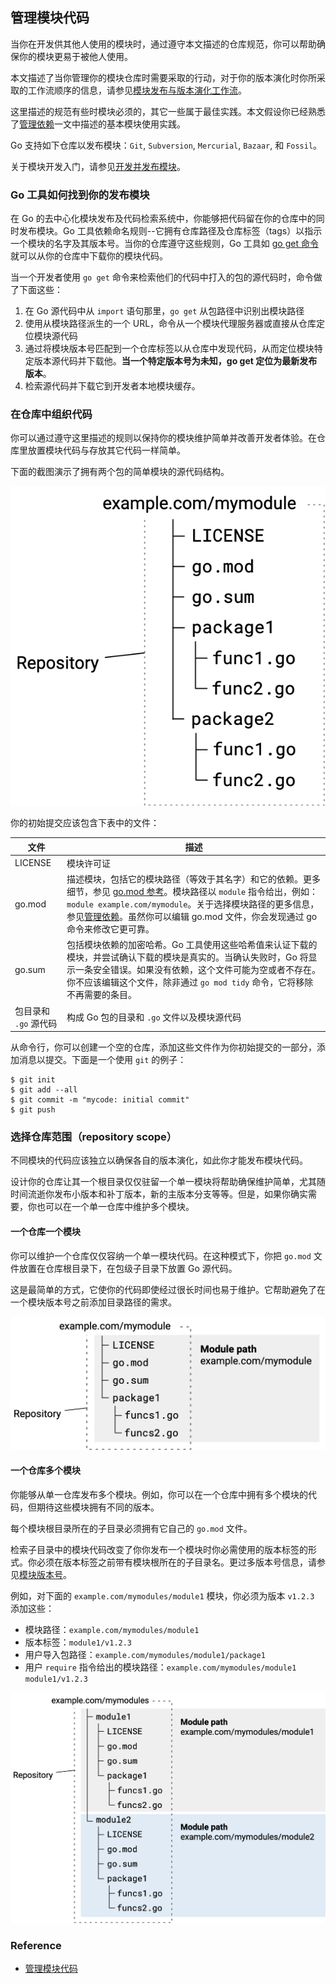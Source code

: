 ## 管理模块代码

当你在开发供其他人使用的模块时，通过遵守本文描述的仓库规范，你可以帮助确保你的模块更易于被他人使用。

本文描述了当你管理你的模块仓库时需要采取的行动，对于你的版本演化时你所采取的工作流顺序的信息，请参见[模块发布与版本演化工作流](https://go.dev/doc/modules/release-workflow)。

这里描述的规范有些时模块必须的，其它一些属于最佳实践。本文假设你已经熟悉了[管理依赖](https://go.dev/doc/modules/managing-dependencies)一文中描述的基本模块使用实践。

Go 支持如下仓库以发布模块：`Git`, `Subversion`, `Mercurial`, `Bazaar`, 和 `Fossil`。

关于模块开发入门，请参见[开发并发布模块](https://go.dev/doc/modules/developing)。

### Go 工具如何找到你的发布模块

在 Go 的去中心化模块发布及代码检索系统中，你能够把代码留在你的仓库中的同时发布模块。Go 工具依赖命名规则--它拥有仓库路径及仓库标签（tags）以指示一个模块的名字及其版本号。当你的仓库遵守这些规则，Go 工具如 [go get 命令](https://go.dev/ref/mod#go-get)就可以从你的仓库中下载你的模块代码。

当一个开发者使用 `go get` 命令来检索他们的代码中打入的包的源代码时，命令做了下面这些：

1. 在 Go 源代码中从 `import` 语句那里，`go get` 从包路径中识别出模块路径
2. 使用从模块路径派生的一个 URL，命令从一个模块代理服务器或直接从仓库定位模块源代码
3. 通过将模块版本号匹配到一个仓库标签以从仓库中发现代码，从而定位模块特定版本源代码并下载他。**当一个特定版本号为未知，go get 定位为最新发布版本**。
4. 检索源代码并下载它到开发者本地模块缓存。

### 在仓库中组织代码

你可以通过遵守这里描述的规则以保持你的模块维护简单并改善开发者体验。在仓库里放置模块代码与存放其它代码一样简单。

下面的截图演示了拥有两个包的简单模块的源代码结构。

![源代码结构](images/source-hierarchy.png)

你的初始提交应该包含下表中的文件：

文件|描述
--------|--------
LICENSE|模块许可证
go.mod|描述模块，包括它的模块路径（等效于其名字）和它的依赖。更多细节，参见 [go.mod 参考](https://go.dev/doc/modules/gomod-ref)。模块路径以 `module` 指令给出，例如：`module example.com/mymodule`。关于选择模块路径的更多信息，参见[管理依赖](https://go.dev/doc/modules/managing-dependencies)。虽然你可以编辑 go.mod 文件，你会发现通过 go 命令来修改它更可靠。
go.sum|包括模块依赖的加密哈希。Go 工具使用这些哈希值来认证下载的模块，并尝试确认下载的模块是真实的。当确认失败时，Go 将显示一条安全错误。如果没有依赖，这个文件可能为空或者不存在。你不应该编辑这个文件，除非通过 `go mod tidy` 命令，它将移除不再需要的条目。
包目录和 `.go` 源代码|构成 Go 包的目录和 `.go` 文件以及模块源代码

从命令行，你可以创建一个空的仓库，添加这些文件作为你初始提交的一部分，添加消息以提交。下面是一个使用 `git` 的例子：

```
$ git init
$ git add --all
$ git commit -m "mycode: initial commit"
$ git push
```

### 选择仓库范围（repository scope）

不同模块的代码应该独立以确保各自的版本演化，如此你才能发布模块代码。

设计你的仓库让其一个根目录仅仅驻留一个单一模块将帮助确保维护简单，尤其随时间流逝你发布小版本和补丁版本，新的主版本分支等等。但是，如果你确实需要，你也可以在一个单一仓库中维护多个模块。

#### 一个仓库一个模块

你可以维护一个仓库仅仅容纳一个单一模块代码。在这种模式下，你把 `go.mod` 文件放置在仓库根目录下，在包级子目录下放置 Go 源代码。

这是最简单的方式，它使你的代码即使经过很长时间也易于维护。它帮助避免了在一个模块版本号之前添加目录路径的需求。

![一个仓库一个模块](images/single-module.png)

#### 一个仓库多个模块

你能够从单一仓库发布多个模块。例如，你可以在一个仓库中拥有多个模块的代码，但期待这些模块拥有不同的版本。

每个模块根目录所在的子目录必须拥有它自己的 `go.mod` 文件。

检索子目录中的模块代码改变了你你发布一个模块时你必需使用的版本标签的形式。你必须在版本标签之前带有模块根所在的子目录名。更过多版本号信息，请参见[模块版本号](https://go.dev/doc/modules/version-numbers)。

例如，对下面的 `example.com/mymodules/module1` 模块，你必须为版本 `v1.2.3` 添加这些：

- 模块路径：`example.com/mymodules/module1`
- 版本标签：`module1/v1.2.3`
- 用户导入包路径：`example.com/mymodules/module1/package1`
- 用户 `require` 指令给出的模块路径：`example.com/mymodules/module1 module1/v1.2.3`

![一个仓库多个模块](images/multiple-modules.png)

### Reference

- [管理模块代码](https://go.dev/doc/modules/managing-source)